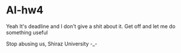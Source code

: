 # AI-hw4
Yeah It's deadline and I don't give a shit about it. Get off and let me do something useful

Stop abusing us, Shiraz University -_-
